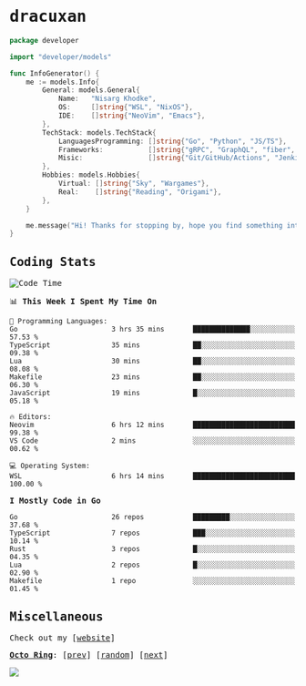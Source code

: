 <!-- Banner -->
<!--
<img src="https://i.imgur.com/mz4ym1F.png" style="max-height:550px"/>
-->


<samp>
	
<!-- Coded Intro -->
	
# dracuxan

```go
package developer

import "developer/models"

func InfoGenerator() {
	me := models.Info{
		General: models.General{
			Name:   "Nisarg Khodke",
			OS:     []string{"WSL", "NixOS"},
			IDE:    []string{"NeoVim", "Emacs"},
		},
		TechStack: models.TechStack{
			LanguagesProgramming: []string{"Go", "Python", "JS/TS"},
			Frameworks: 	      []string{"gRPC", "GraphQL", "fiber", "flask", "React.js", "Next.js"},
			Misic:                []string{"Git/GitHub/Actions", "Jenkins", "Docker"},
		},
		Hobbies: models.Hobbies{
			Virtual: []string{"Sky", "Wargames"},
			Real:    []string{"Reading", "Origami"},
		},		
	}

	me.message("Hi! Thanks for stopping by, hope you find something interesting!") 
}
```

## Coding Stats


<!--START_SECTION:waka-->
![Code Time](http://img.shields.io/badge/Code%20Time-309%20hrs%2024%20mins-blue)

📊 **This Week I Spent My Time On** 

```text
💬 Programming Languages: 
Go                       3 hrs 35 mins       ██████████████░░░░░░░░░░░   57.53 % 
TypeScript               35 mins             ██░░░░░░░░░░░░░░░░░░░░░░░   09.38 % 
Lua                      30 mins             ██░░░░░░░░░░░░░░░░░░░░░░░   08.08 % 
Makefile                 23 mins             ██░░░░░░░░░░░░░░░░░░░░░░░   06.30 % 
JavaScript               19 mins             █░░░░░░░░░░░░░░░░░░░░░░░░   05.18 % 

🔥 Editors: 
Neovim                   6 hrs 12 mins       █████████████████████████   99.38 % 
VS Code                  2 mins              ░░░░░░░░░░░░░░░░░░░░░░░░░   00.62 % 

💻 Operating System: 
WSL                      6 hrs 14 mins       █████████████████████████   100.00 % 
```

**I Mostly Code in Go** 

```text
Go                       26 repos            █████████░░░░░░░░░░░░░░░░   37.68 % 
TypeScript               7 repos             ███░░░░░░░░░░░░░░░░░░░░░░   10.14 % 
Rust                     3 repos             █░░░░░░░░░░░░░░░░░░░░░░░░   04.35 % 
Lua                      2 repos             █░░░░░░░░░░░░░░░░░░░░░░░░   02.90 % 
Makefile                 1 repo              ░░░░░░░░░░░░░░░░░░░░░░░░░   01.45 % 
```




<!--END_SECTION:waka-->

## Miscellaneous

Check out my [[website](https://bynisarg.in/)]

[**Octo Ring**](https://octo-ring.com/):
[[prev](https://octo-ring.com/p/dracuxan/prev)]  [[random](https://octo-ring.com/p/dracuxan/random)]  [[next](https://octo-ring.com/p/dracuxan/next)]

![](https://komarev.com/ghpvc/?username=dracuxan&style=flat-square)

</samp>
